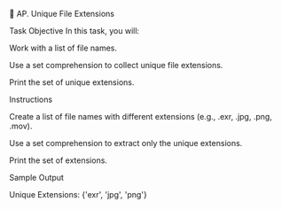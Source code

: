 🎯 AP. Unique File Extensions 

Task Objective
In this task, you will:

Work with a list of file names.

Use a set comprehension to collect unique file extensions.

Print the set of unique extensions.

Instructions

Create a list of file names with different extensions (e.g., .exr, .jpg, .png, .mov).

Use a set comprehension to extract only the unique extensions.

Print the set of extensions.

Sample Output

Unique Extensions:
{'exr', 'jpg', 'png'}


